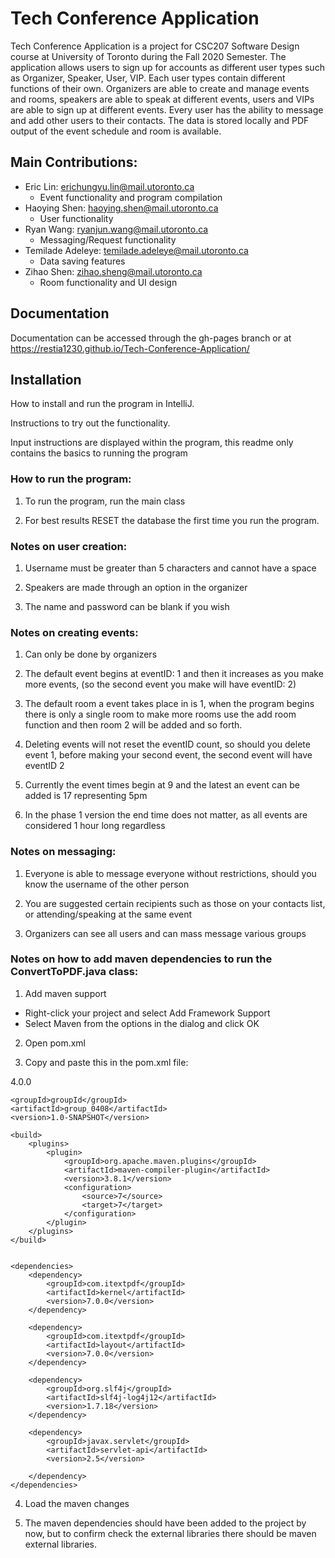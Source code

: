 # Tech Conference Application

Tech Conference Application is a project for CSC207 Software Design course at University of Toronto during the Fall 2020 Semester. The application allows users to sign up for accounts as different user types such as Organizer, Speaker, User, VIP. Each user types contain different functions of their own. Organizers are able to create and manage events and rooms, speakers are able to speak at different events, users and VIPs are able to sign up at different events. Every user has the ability to message and add other users to their contacts. The data is stored locally and PDF output of the event schedule and room is available.

## Main Contributions:
* Eric Lin: erichungyu.lin@mail.utoronto.ca
  * Event functionality and program compilation
* Haoying Shen: haoying.shen@mail.utoronto.ca
  * User functionality
* Ryan Wang: ryanjun.wang@mail.utoronto.ca
  * Messaging/Request functionality
* Temilade Adeleye: temilade.adeleye@mail.utoronto.ca
  * Data saving features
* Zihao Shen: zihao.sheng@mail.utoronto.ca
  * Room functionality and UI design

## Documentation

Documentation can be accessed through the gh-pages branch or at https://restia1230.github.io/Tech-Conference-Application/

## Installation

How to install and run the program in IntelliJ.

Instructions to try out the functionality.

Input instructions are displayed within the program, this readme only contains the basics to running the program

### How to run the program:
1. To run the program, run the main class

2. For best results RESET the database the first time you run the program.


### Notes on user creation:
1. Username must be greater than 5 characters and cannot have a space

2. Speakers are made through an option in the organizer

3. The name and password can be blank if you wish


### Notes on creating events:
1. Can only be done by organizers

2. The default event begins at eventID: 1 and then it increases as you make more events,
(so the second event you make will have eventID: 2)

3. The default room a event takes place in is 1, when the program begins there is only a single room
to make more rooms use the add room function and then room 2 will be added and so forth.

4. Deleting events will not reset the eventID count, so should you delete event 1,
before making your second event, the second event will have eventID 2

5. Currently the event times begin at 9 and the latest an event can be added is 17 representing 5pm

6. In the phase 1 version the end time does not matter, as all events are considered 1 hour long regardless


### Notes on messaging:
1. Everyone is able to message everyone without restrictions, should you know the username of the other person

2. You are suggested certain recipients such as those on your contacts list, or attending/speaking at the same
event

3. Organizers can see all users and can mass message various groups


### Notes on how to add maven dependencies to run the ConvertToPDF.java class:
1. Add maven support
- Right-click your project and select Add Framework Support
- Select Maven from the options in the dialog and click OK

2. Open pom.xml

3. Copy and paste this in the pom.xml file:

<?xml version="1.0" encoding="UTF-8"?>
<project xmlns="http://maven.apache.org/POM/4.0.0"
         xmlns:xsi="http://www.w3.org/2001/XMLSchema-instance"
         xsi:schemaLocation="http://maven.apache.org/POM/4.0.0 http://maven.apache.org/xsd/maven-4.0.0.xsd">
    <modelVersion>4.0.0</modelVersion>

    <groupId>groupId</groupId>
    <artifactId>group_0408</artifactId>
    <version>1.0-SNAPSHOT</version>

    <build>
        <plugins>
            <plugin>
                <groupId>org.apache.maven.plugins</groupId>
                <artifactId>maven-compiler-plugin</artifactId>
                <version>3.8.1</version>
                <configuration>
                    <source>7</source>
                    <target>7</target>
                </configuration>
            </plugin>
        </plugins>
    </build>


    <dependencies>
        <dependency>
            <groupId>com.itextpdf</groupId>
            <artifactId>kernel</artifactId>
            <version>7.0.0</version>
        </dependency>

        <dependency>
            <groupId>com.itextpdf</groupId>
            <artifactId>layout</artifactId>
            <version>7.0.0</version>
        </dependency>

        <dependency>
            <groupId>org.slf4j</groupId>
            <artifactId>slf4j-log4j12</artifactId>
            <version>1.7.18</version>
        </dependency>

        <dependency>
            <groupId>javax.servlet</groupId>
            <artifactId>servlet-api</artifactId>
            <version>2.5</version>

        </dependency>
    </dependencies>
</project>

4. Load the maven changes

5. The maven dependencies should have been added to the project by now,
but to confirm check the external libraries there should be maven external libraries.
